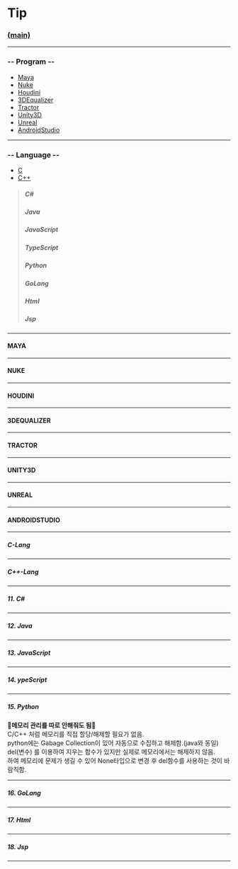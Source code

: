 # Tip
### [(main)](/readme.md) 
***
### -- Program --
* [Maya](#MAYA)
* [Nuke](#NUKE)
* [Houdini](#HOUDINI)
* [3DEqualizer](#3DEQUALIZER)
* [Tractor](#TRACTOR)
* [Unity3D](#UNITY3D)
* [Unreal](#UNREAL)
* [AndroidStudio](#ANDROIDSTUDIO)
***
### -- Language --  
* [C](#C-Lang)
* [C++](#C-Lang)
>##### C#  
>##### Java  
>##### JavaScript  
>##### TypeScript  
>##### Python  
>##### GoLang  
>##### Html  
>##### Jsp  
***
#### MAYA
***
#### NUKE
***
#### HOUDINI
***
#### 3DEQUALIZER
***
#### TRACTOR
***
#### UNITY3D
***
#### UNREAL
***
#### ANDROIDSTUDIO
***
##### C-Lang
***
##### C++-Lang
***
##### 11. C#  
***
##### 12. Java  
***
##### 13. JavaScript  
***
##### 14. ypeScript  
***
##### 15. Python  
:large_blue_diamond:**메모리 관리를 따로 안해줘도 됨**:large_blue_diamond:  
C/C++ 처럼 메모리를 직접 할당/해제할 필요가 없음.  
python에는 Gabage Collection이 있어 자동으로 수집하고 해제함.(java와 동일)  
del(변수) 를 이용하여 지우는 함수가 있지만 실제로 메모리에서는 해제하지 않음.  
하여 메모리에 문제가 생길 수 있어 None타입으로 변경 후 del함수를 사용하는 것이 바람직함.  
***
##### 16. GoLang  
***
##### 17. Html  
***
##### 18. Jsp  
***
